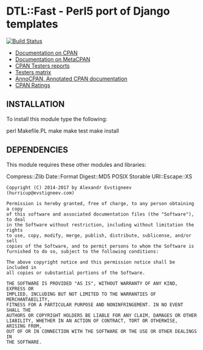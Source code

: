 # DTL::Fast - Perl5 port of Django templates

[![Build Status](https://api.travis-ci.org/hurricup/DTL-Fast.svg)](https://travis-ci.org/hurricup/DTL-Fast)

* [Documentation on CPAN](http://search.cpan.org/~hurricup/DTL-Fast/lib/DTL/Fast.pod)
* [Documentation on MetaCPAN](https://metacpan.org/pod/DTL::Fast)
* [CPAN Testers reports](http://www.cpantesters.org/distro/D/DTL-Fast.html)
* [Testers matrix](http://matrix.cpantesters.org/?dist=DTL-Fast)
* [AnnoCPAN, Annotated CPAN documentation](http://annocpan.org/dist/DTL-Fast)
* [CPAN Ratings](http://cpanratings.perl.org/d/DTL-Fast)

        
## INSTALLATION

To install this module type the following:

   perl Makefile.PL
   make
   make test
   make install

## DEPENDENCIES

This module requires these other modules and libraries:

  Compress::Zlib
  Date::Format
  Digest::MD5
  POSIX
  Storable
  URI::Escape::XS

```
Copyright (C) 2014-2017 by Alexandr Evstigneev (hurricup@evstigneev.com)

Permission is hereby granted, free of charge, to any person obtaining a copy
of this software and associated documentation files (the "Software"), to deal
in the Software without restriction, including without limitation the rights
to use, copy, modify, merge, publish, distribute, sublicense, and/or sell
copies of the Software, and to permit persons to whom the Software is
furnished to do so, subject to the following conditions:

The above copyright notice and this permission notice shall be included in
all copies or substantial portions of the Software.

THE SOFTWARE IS PROVIDED "AS IS", WITHOUT WARRANTY OF ANY KIND, EXPRESS OR
IMPLIED, INCLUDING BUT NOT LIMITED TO THE WARRANTIES OF MERCHANTABILITY,
FITNESS FOR A PARTICULAR PURPOSE AND NONINFRINGEMENT. IN NO EVENT SHALL THE
AUTHORS OR COPYRIGHT HOLDERS BE LIABLE FOR ANY CLAIM, DAMAGES OR OTHER
LIABILITY, WHETHER IN AN ACTION OF CONTRACT, TORT OR OTHERWISE, ARISING FROM,
OUT OF OR IN CONNECTION WITH THE SOFTWARE OR THE USE OR OTHER DEALINGS IN
THE SOFTWARE.
